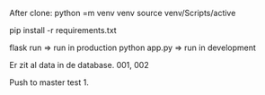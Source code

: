 After clone:
python =m venv venv
source venv/Scripts/active

pip install -r requirements.txt

flask run => run in production
python app.py => run in development

Er zit al data in de database. 001, 002

Push to master test 1.

